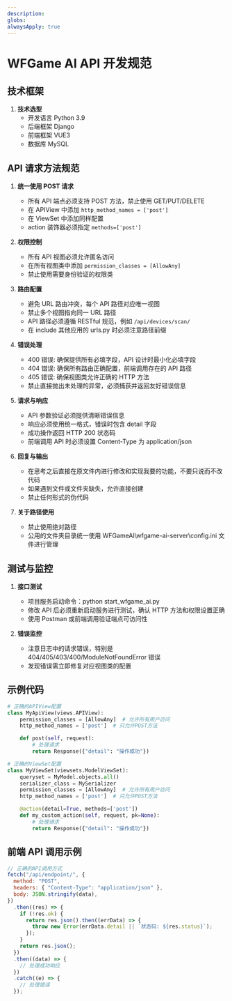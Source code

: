 ```yaml
---
description:
globs:
alwaysApply: true
---
```


# WFGame AI API 开发规范

## 技术框架

1. **技术选型**
   - 开发语言 Python 3.9
   - 后端框架 Django
   - 前端框架 VUE3
   - 数据库 MySQL

## API 请求方法规范

1. **统一使用 POST 请求**

   - 所有 API 端点必须支持 POST 方法，禁止使用 GET/PUT/DELETE
   - 在 APIView 中添加 `http_method_names = ['post']`
   - 在 ViewSet 中添加同样配置
   - action 装饰器必须指定 `methods=['post']`

2. **权限控制**

   - 所有 API 视图必须允许匿名访问
   - 在所有视图类中添加 `permission_classes = [AllowAny]`
   - 禁止使用需要身份验证的权限类

3. **路由配置**

   - 避免 URL 路由冲突，每个 API 路径对应唯一视图
   - 禁止多个视图指向同一 URL 路径
   - API 路径必须遵循 RESTful 规范，例如 `/api/devices/scan/`
   - 在 include 其他应用的 urls.py 时必须注意路径前缀

4. **错误处理**

   - 400 错误: 确保提供所有必填字段，API 设计时最小化必填字段
   - 404 错误: 确保所有路由正确配置，前端调用存在的 API 路径
   - 405 错误: 确保视图类允许正确的 HTTP 方法
   - 禁止直接抛出未处理的异常，必须捕获并返回友好错误信息

5. **请求与响应**

   - API 参数验证必须提供清晰错误信息
   - 响应必须使用统一格式，错误时包含 detail 字段
   - 成功操作返回 HTTP 200 状态码
   - 前端调用 API 时必须设置 Content-Type 为 application/json

6. **回复与输出**

   - 在思考之后直接在原文件内进行修改和实现我要的功能，不要只说而不改代码
   - 如果遇到文件或文件夹缺失，允许直接创建
   - 禁止任何形式的伪代码

7. **关于路径使用**
   - 禁止使用绝对路径
   - 公用的文件夹目录统一使用 WFGameAI\wfgame-ai-server\config.ini 文件进行管理

## 测试与监控

1. **接口测试**

   - 项目服务启动命令：python start_wfgame_ai.py
   - 修改 API 后必须重新启动服务进行测试，确认 HTTP 方法和权限设置正确
   - 使用 Postman 或前端调用验证端点可访问性

2. **错误监控**
   - 注意日志中的请求错误，特别是 404/405/403/400/ModuleNotFoundError 错误
   - 发现错误需立即修复对应视图类的配置

## 示例代码

```python
# 正确的APIView配置
class MyApiView(views.APIView):
    permission_classes = [AllowAny]  # 允许所有用户访问
    http_method_names = ['post']  # 只允许POST方法

    def post(self, request):
        # 处理请求
        return Response({"detail": "操作成功"})

# 正确的ViewSet配置
class MyViewSet(viewsets.ModelViewSet):
    queryset = MyModel.objects.all()
    serializer_class = MySerializer
    permission_classes = [AllowAny]  # 允许所有用户访问
    http_method_names = ['post']  # 只允许POST方法

    @action(detail=True, methods=['post'])
    def my_custom_action(self, request, pk=None):
        # 处理请求
        return Response({"detail": "操作成功"})
```

## 前端 API 调用示例

```javascript
// 正确的API调用方式
fetch("/api/endpoint/", {
  method: "POST",
  headers: { "Content-Type": "application/json" },
  body: JSON.stringify(data),
})
  .then((res) => {
    if (!res.ok) {
      return res.json().then((errData) => {
        throw new Error(errData.detail || `状态码: ${res.status}`);
      });
    }
    return res.json();
  })
  .then((data) => {
    // 处理成功响应
  })
  .catch((e) => {
    // 处理错误
  });
```
